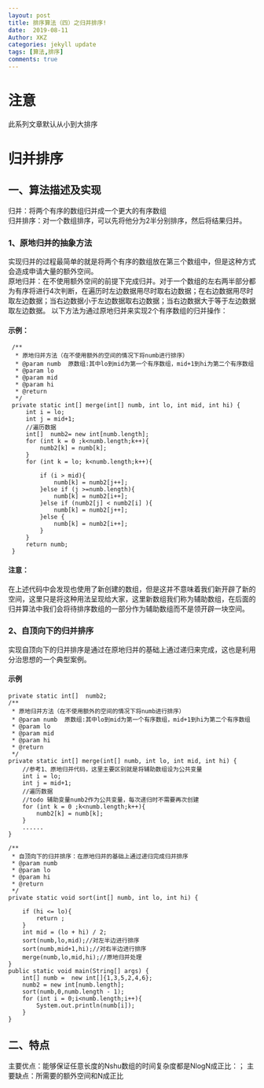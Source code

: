 ```yaml
---
layout: post
title: 排序算法（四）之归并排序!
date:  2019-08-11
Author: XKZ
categories: jekyll update
tags: [算法,排序]
comments: true
---
```

# 注意
此系列文章默认从小到大排序
# 归并排序

## 一、算法描述及实现
归并：将两个有序的数组归并成一个更大的有序数组     
归并排序：对一个数组排序，可以先将他分为2半分别排序，然后将结果归并。
### 1、原地归并的抽象方法
实现归并的过程最简单的就是将两个有序的数组放在第三个数组中，但是这种方式会造成申请大量的额外空间。   
原地归并：在不使用额外空间的前提下完成归并。对于一个数组的左右两半部分都为有序将进行4次判断，在遍历时左边数据用尽时取右边数据；在右边数据用尽时取左边数据；当右边数据小于左边数据取右边数据；当右边数据大于等于左边数据取左边数据。 
以下方法为通过原地归并来实现2个有序数组的归并操作：
#### 示例：
     /**
      * 原地归并方法（在不使用额外的空间的情况下将numb进行排序）
      * @param numb  原数组:其中lo到mid为第一个有序数组，mid+1到hi为第二个有序数组
      * @param lo
      * @param mid
      * @param hi
      * @return
      */
     private static int[] merge(int[] numb, int lo, int mid, int hi) {
         int i = lo;
         int j = mid+1;
         //遍历数据
         int[]  numb2= new int[numb.length];
         for (int k = 0 ;k<numb.length;k++){
             numb2[k] = numb[k];
         }
         for (int k = lo; k<numb.length;k++){
 
             if (i > mid){
                 numb[k] = numb2[j++];
             }else if (j >=numb.length){
                 numb[k] = numb2[i++];
             }else if (numb2[j] < numb2[i] ){
                 numb[k] = numb2[j++];
             }else {
                 numb[k] = numb2[i++];
             }
         }
         return numb;
     }

#### 注意：
在上述代码中会发现也使用了新创建的数组，但是这并不意味着我们新开辟了新的空间，这里只是将这种用法呈现给大家，这里新数组我们称为辅助数组，在后面的归并算法中我们会将待排序数组的一部分作为辅助数组而不是领开辟一块空间。
### 2、自顶向下的归并排序
实现自顶向下的归并排序是通过在原地归并的基础上通过递归来完成，这也是利用分治思想的一个典型案例。
#### 示例
    private static int[]  numb2;
    /**
     * 原地归并方法（在不使用额外的空间的情况下将numb进行排序）
     * @param numb  原数组:其中lo到mid为第一个有序数组，mid+1到hi为第二个有序数组
     * @param lo
     * @param mid
     * @param hi
     * @return
     */
    private static int[] merge(int[] numb, int lo, int mid, int hi) {
        //参考1、原地归并代码，这里主要区别就是将辅助数组设为公共变量
        int i = lo;
        int j = mid+1;
        //遍历数据
        //todo 辅助变量numb2作为公共变量，每次递归时不需要再次创建
        for (int k = 0 ;k<numb.length;k++){
            numb2[k] = numb[k];
        }
        ......
    }

    /**
     * 自顶向下的归并排序：在原地归并的基础上通过递归完成归并排序
     * @param numb
     * @param lo
     * @param hi
     * @return
     */
    private static void sort(int[] numb, int lo, int hi) {

        if (hi <= lo){
            return ;
        }
        int mid = (lo + hi) / 2;
        sort(numb,lo,mid);//对左半边进行排序
        sort(numb,mid+1,hi);//对右半边进行排序
        merge(numb,lo,mid,hi);//原地归并处理
    }
    public static void main(String[] args) {
        int[] numb =  new int[]{1,3,5,2,4,6};
        numb2 = new int[numb.length];
        sort(numb,0,numb.length - 1);
        for (int i = 0;i<numb.length;i++){
            System.out.println(numb[i]);
        }
    }

## 二、特点
主要优点：能够保证任意长度的Nshu数组的时间复杂度都是NlogN成正比：；
主要缺点：所需要的额外空间和N成正比
